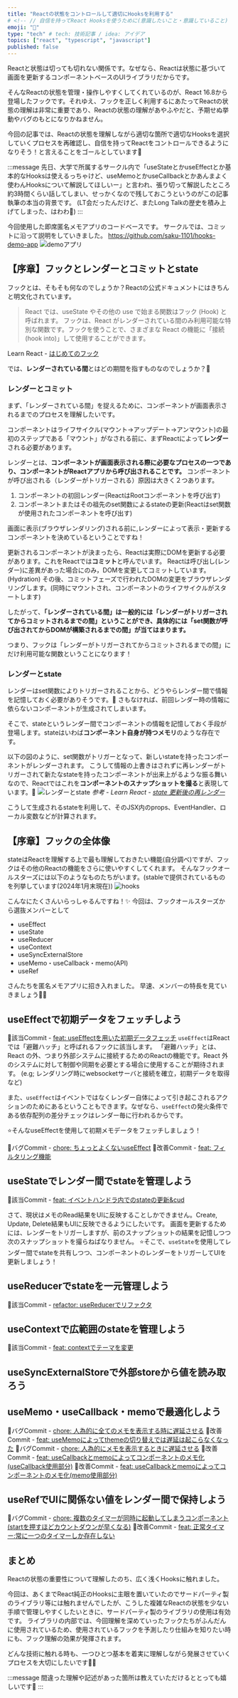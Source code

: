 ```yaml
---
title: "Reactの状態をコントロールして適切にHooksを利用する"
# <!-- // 自信を持ってReact Hooksを使うために(意識したいこと・意識していること) -->
emoji: "🐣"
type: "tech" # tech: 技術記事 / idea: アイデア
topics: ["react", "typescript", "javascript"]
published: false
---
```

Reactと状態は切っても切れない関係です。なぜなら、Reactは状態に基づいて画面を更新するコンポーネントベースのUIライブラリだからです。

そんなReactの状態を管理・操作しやすくしてくれているのが、React 16.8から登場したフックです。それゆえ、フックを正しく利用するにあたってReactの状態の理解は非常に重要であり、Reactの状態の理解があやふやだと、予期せぬ挙動やバグのもとになりかねません。

今回の記事では、Reactの状態を理解しながら適切な箇所で適切なHooksを選択していくプロセスを再確認し、自信を持ってReactをコントロールできるようになりそう！と言えることをゴールとしています🎉

:::message
先日、大学で所属するサークル内で「useStateとかuseEffectとか基本的なHooksは使えるっちゃけど、useMemoとかuseCallbackとかあんまよく使わんHooksについて解説してほしいー」と言われ、張り切って解説したところ約3時間くらい話してしまい、せっかくなので残しておこうというのがこの記事執筆の本当の背景です。
(LT会だったんだけど、またLong Talkの歴史を積み上げてしまった、はわわ🫥)
:::

今回使用した即席匿名メモアプリのコードベースです。
サークルでは、コミットに沿って説明をしていきました。
https://github.com/saku-1101/hooks-demo-app
![demoアプリ](/images/memoapp.gif)
## 【序章】フックとレンダーとコミットとstate
フックとは、そもそも何なのでしょうか？Reactの公式ドキュメントにはきちんと明文化されています。

> React では、useState やその他の use で始まる関数はフック (Hook) と呼ばれます。
フックは、React がレンダーされている間のみ利用可能な特別な関数です。フックを使うことで、さまざまな React の機能に「接続 (hook into)」して使用することができます。

Learn React - [はじめてのフック](https://ja.react.dev/learn/state-a-components-memory#meet-your-first-hook)

では、**レンダーされている間**とはどの期間を指すものなのでしょうか？👀

### レンダーとコミット
まず、「レンダーされている間」を捉えるために、コンポーネントが画面表示されるまでのプロセスを理解したいです。

コンポーネントはライフサイクル(マウント→アップデート→アンマウント)の最初のステップである「マウント」がなされる前に、まずReactによって**レンダー**される必要があります。

レンダーとは、**コンポーネントが画面表示される際に必要なプロセスの一つであり、コンポーネントがReactアプリから呼び出されることです。**
コンポーネントが呼び出される（レンダーがトリガーされる）原因は大きく２つあります。
1. コンポーネントの初回レンダー(ReactはRootコンポーネントを呼び出す)
2. コンポーネントまたはその祖先のset関数によるstateの更新(Reactはset関数が使用されたコンポーネントを呼び出す)

画面に表示(ブラウザレンダリング)される前に,レンダーによって表示・更新するコンポーネントを決めているということですね！

更新されるコンポーネントが決まったら、Reactは実際にDOMを更新する必要があります。これをReactでは**コミット**と呼んでいます。
Reactは呼び出し(レンダー)に差異があった場合にのみ，DOMを変更してコミットしています。(Hydration)
その後、コミットフェーズで行われたDOMの変更をブラウザレンダリングします。(同時にマウントされ、コンポーネントのライフサイクルがスタートします)

したがって、**「レンダーされている間」は一般的には「レンダーがトリガーされてからコミットされるまでの間」ということができ、具体的には「set関数が呼び出されてからDOMが構築されるまでの間」が当てはまります。**

つまり、フックは「レンダーがトリガーされてからコミットされるまでの間」にだけ利用可能な関数ということになります！

### レンダーとstate
レンダーはset関数によりトリガーされることから、どうやらレンダー間で情報を記憶しておく必要がありそうです。🤔
さもなければ、前回レンダー時の情報に依らないコンポーネントが生成されてしまいます。

そこで、stateというレンダー間でコンポーネントの情報を記憶しておく手段が登場します。stateはいわば**コンポーネント自身が持つメモリ**のような存在です。

以下の図のように、set関数がトリガーとなって、新しいstateを持ったコンポーネントがレンダーされます。
こうして情報の上書きはされずに再レンダーがトリガーされて新たなstateを持ったコンポーネントが出来上がるような振る舞いなので、Reactではこれを**コンポーネントのスナップショットを撮る**と表現しています。📸
![レンダーとstate](/images/renderandstate.png)
*参考 - Learn React - [state 更新後の再レンダー](https://ja.react.dev/learn/render-and-commit#re-renders-when-state-updates)*

こうして生成されるstateを利用して、そのJSX内のprops、EventHandler、ローカル変数などが計算されます。

## 【序章】フックの全体像
stateはReactを理解する上で最も理解しておきたい機能(自分調べ)ですが、フックはその他のReactの機能をさらに使いやすくしてくれます。
そんなフックオールスターズには以下のようなものたちがいます。(stableで提供されているものを列挙しています(2024年1月末現在))
![hooks](/images/hooks.png)

こんなにたくさんいらっしゃるんですね！✨
今回は、フックオールスターズから選抜メンバーとして
- useEffect
- useState
- useReducer
- useContext
- useSyncExternalStore
- useMemo・useCallback・memo(API)
- useRef

さんたちを匿名メモアプリに招き入れました。
早速、メンバーの特長を見ていきましょう🤸🏻

## useEffectで初期データをフェッチしよう
📝該当Commit - [feat: useEffectを用いた初期データフェッチ](https://github.com/saku-1101/hooks-demo-app/commit/2bf2f9636e0e53f15c6813c1599a83d7881a2402)
`useEffect`はReactでは「避難ハッチ」と呼ばれるフックに該当します。
「避難ハッチ」とは、React の外、つまり外部システムに接続するためのReactの機能です。React 外のシステムに対して制御や同期を必要とする場合に使用することが期待されます。
(e.g; レンダリング時にwebsocketサーバと接続を確立，初期データを取得など)

また、`useEffect`はイベントではなくレンダー自体によって引き起こされるアクションのためにあるということもできます。なぜなら、`useEffect`の発火条件である依存配列の差分チェックはレンダー毎に行われるからです。

⭐️そんなuseEffectを使用して初期メモデータをフェッチしましょう！

🐛バグCommit - [chore: ちょっとよくないuseEffect](https://github.com/saku-1101/hooks-demo-app/commit/01e5f46018264808809a87ddcdcc5e2af5974644#diff-faf44dda17f06c640ccc8cac9d594cabf901254e1dacddecd0d6154171328a9e)
📝改善Commit - [feat: フィルタリング機能](https://github.com/saku-1101/hooks-demo-app/commit/f0a0238fb830852f88758504e38def07c3ea3428#diff-faf44dda17f06c640ccc8cac9d594cabf901254e1dacddecd0d6154171328a9e)

## useStateでレンダー間でstateを管理しよう
📝該当Commit - [feat: イベントハンドラ内でのstateの更新&cud](https://github.com/saku-1101/hooks-demo-app/commit/4d974f66fe8b728986e2e0b7b976138449078f25)

さて、現状はメモのRead結果をUIに反映することしかできません。Create, Update, Delete結果もUIに反映できるようにしたいです。
画面を更新するためには、レンダーをトリガーしますが、前のスナップショットの結果を記憶しつつ次のスナップショットを撮らねばなりません。
⭐️そこで、`useState`を使用してレンダー間でstateを共有しつつ、コンポーネントのレンダーをトリガーしてUIを更新しましょう！


## useReducerでstateを一元管理しよう
📝該当Commit - [refactor: useReducerでリファクタ](https://github.com/saku-1101/hooks-demo-app/commit/1d82ab58e10367ef91f4ae74373ebeb4ee7484a8)


## useContextで広範囲のstateを管理しよう
📝該当Commit - [feat: contextでテーマを変更](https://github.com/saku-1101/hooks-demo-app/commit/443237bbfc328b2638a69a088603eada4d710379)

## useSyncExternalStoreで外部storeから値を読み取ろう

## useMemo・useCallback・memoで最適化しよう
🐛バグCommit - [chore: 人為的に全てのメモを表示する時に遅延させる](https://github.com/saku-1101/hooks-demo-app/commit/85738e3a0bb74030963a22d3772b5dbcb4af592e#diff-faf44dda17f06c640ccc8cac9d594cabf901254e1dacddecd0d6154171328a9e)
📝改善Commit - [feat: useMemoによってthemeの切り替えでは遅延は起こらなくなった](https://github.com/saku-1101/hooks-demo-app/commit/43835bd5430f82a5f0fe25dbadd1f18c7ba20fb6#diff-faf44dda17f06c640ccc8cac9d594cabf901254e1dacddecd0d6154171328a9e)
🐛バグCommit - [chore: 人為的にメモを表示するときに遅延させる](https://github.com/saku-1101/hooks-demo-app/commit/1464a8e41209eb3f334771a7455fe3d761f4c1dd#diff-427031f7e98419706622e4274aa267fd6278e4f3f9f4bf8505b4fc79de74c7e4)
📝改善Commit - [feat: useCallbackとmemoによってコンポーネントのメモ化(useCallback使用部分)](https://github.com/saku-1101/hooks-demo-app/commit/caeed10f4aeef808b93c4f681af88bbc2243fc28#diff-faf44dda17f06c640ccc8cac9d594cabf901254e1dacddecd0d6154171328a9e)
📝改善Commit - [feat: useCallbackとmemoによってコンポーネントのメモ化(memo使用部分)](https://github.com/saku-1101/hooks-demo-app/commit/caeed10f4aeef808b93c4f681af88bbc2243fc28#diff-427031f7e98419706622e4274aa267fd6278e4f3f9f4bf8505b4fc79de74c7e4)


## useRefでUIに関係ない値をレンダー間で保持しよう
🐛バグCommit - [chore: 複数のタイマーが同時に起動してしまうコンポーネント(startを押すほどカウントダウンが早くなる)](https://github.com/saku-1101/hooks-demo-app/commit/7ec4f66a6cf757843dfcbefe240d0b4828fbabae#diff-79aa0e105b07134a836fa8f5f7228226ded60539123a9a755b5ce850fbe50cbe)
📝改善Commit - [feat: 正常タイマー:常に一つのタイマーしか存在しない](https://github.com/saku-1101/hooks-demo-app/commit/829baf1beb316fd60a286ffacf6fba55e91566c0#diff-79aa0e105b07134a836fa8f5f7228226ded60539123a9a755b5ce850fbe50cbe)

## まとめ
Reactの状態の重要性について理解したのち、広く浅くHooksに触れました。

今回は、あくまでReact純正のHooksに主眼を置いていたのでサードパーティ製のライブラリ等には触れませんでしたが、こうした複雑なReactの状態を少ない手順で管理しやすくしたいときに、サードパーティ製のライブラリの使用は有効です。
ライブラリの内部では、今回理解を深めていったフックたちがふんだんに使用されているため、使用されているフックを予測したり仕組みを知りたい時にも、フック理解の効果が発揮されます。

どんな技術に触れる時も、一つひとつ基本を着実に理解しながら発展させていくプロセスを大切にしたいです🧚🏻

:::message
間違った理解や記述があった箇所は教えていただけるととっても嬉しいです🐣
:::